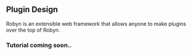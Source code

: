 ## Plugin Design

Robyn is an extensible web framework that allows anyone to make plugins over the top of Robyn.

### Tutorial coming soon..
